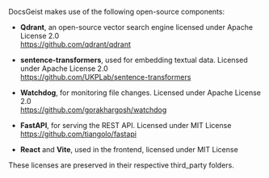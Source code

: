 DocsGeist makes use of the following open-source components:

- **Qdrant**, an open-source vector search engine licensed under Apache License 2.0  
  https://github.com/qdrant/qdrant

- **sentence-transformers**, used for embedding textual data. Licensed under Apache License 2.0  
  https://github.com/UKPLab/sentence-transformers

- **Watchdog**, for monitoring file changes. Licensed under Apache License 2.0  
  https://github.com/gorakhargosh/watchdog

- **FastAPI**, for serving the REST API. Licensed under MIT License  
  https://github.com/tiangolo/fastapi

- **React** and **Vite**, used in the frontend, licensed under MIT License

These licenses are preserved in their respective third_party folders.